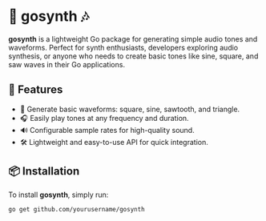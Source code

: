 # 🎵 gosynth 🎶

**gosynth** is a lightweight Go package for generating simple audio tones and waveforms. Perfect for synth enthusiasts, developers exploring audio synthesis, or anyone who needs to create basic tones like sine, square, and saw waves in their Go applications.

## 🚀 Features

- 🎹 Generate basic waveforms: square, sine, sawtooth, and triangle.
- 🎧 Easily play tones at any frequency and duration.
- 🔊 Configurable sample rates for high-quality sound.
- 🛠 Lightweight and easy-to-use API for quick integration.

## 📦 Installation

To install **gosynth**, simply run:

```bash
go get github.com/yourusername/gosynth
